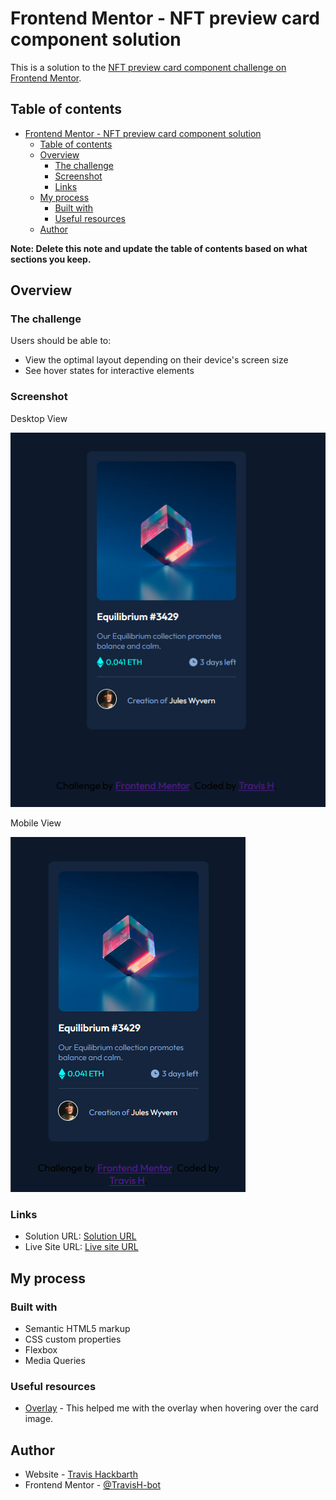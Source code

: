 # Frontend Mentor - NFT preview card component solution

This is a solution to the [NFT preview card component challenge on Frontend Mentor](https://www.frontendmentor.io/challenges/nft-preview-card-component-SbdUL_w0U).

## Table of contents

- [Frontend Mentor - NFT preview card component solution](#frontend-mentor---nft-preview-card-component-solution)
  - [Table of contents](#table-of-contents)
  - [Overview](#overview)
    - [The challenge](#the-challenge)
    - [Screenshot](#screenshot)
    - [Links](#links)
  - [My process](#my-process)
    - [Built with](#built-with)
    - [Useful resources](#useful-resources)
  - [Author](#author)

**Note: Delete this note and update the table of contents based on what sections you keep.**

## Overview

### The challenge

Users should be able to:

- View the optimal layout depending on their device's screen size
- See hover states for interactive elements

### Screenshot

Desktop View

![](./images/nft-preview-card-component-1.png)

Mobile View

![](./images/nft-preview-card-component-2.png)


### Links

- Solution URL: [Solution URL](https://github.com/TravisH-bot/nft-preview-card-component-main)
- Live Site URL: [Live site URL](https://travish-bot.github.io/nft-preview-card-component-main/)

## My process

### Built with

- Semantic HTML5 markup
- CSS custom properties
- Flexbox
- Media Queries

### Useful resources

- [Overlay](https://www.w3schools.com/howto/howto_css_image_overlay.asp) - This helped me with the overlay when hovering over the card image.




## Author

- Website - [Travis Hackbarth](https://travish-bot.github.io/My-Portfolio/)
- Frontend Mentor - [@TravisH-bot](https://www.frontendmentor.io/profile/TravisH-bot)


